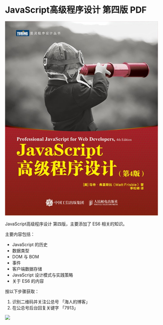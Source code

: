 # JavaScript高级程序设计 第四版 PDF

![在这里插入图片描述](./images/JavaScript高级程序设计（第4版）.jpg)

JavaScript高级程序设计 第四版，主要添加了 ES6 相关的知识。

主要内容包括：

- JavaScript 的历史
- 数据类型
- DOM 与 BOM
- 事件
- 客户端数据存储
- JavaScript 设计模式与实践策略
- 关于 ES6 的内容


按以下步骤获取：

1. 识别二维码并关注公总号 「海人的博客」 
2. 在公总号后台回复关键字 「7913」


![](C:\Users\hireny\Pictures\公众号\扫码.png)


